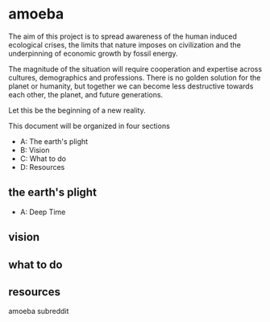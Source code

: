 # amoeba

The aim of this project is to spread awareness of the human induced ecological crises, the limits that nature imposes on civilization and the underpinning of economic growth by fossil energy. 

The magnitude of the situation will require cooperation and expertise across cultures, demographics and professions.  There is no golden solution for the planet or humanity, but together we can become less destructive towards each other, the planet, and future generations.  

Let this be the beginning of a new reality.

This document will be organized in four sections 
* A: The earth's plight
* B: Vision
* C: What to do
* D: Resources

## the earth's plight

- A: Deep Time


## vision

## what to do


## resources

amoeba subreddit 

  
  
